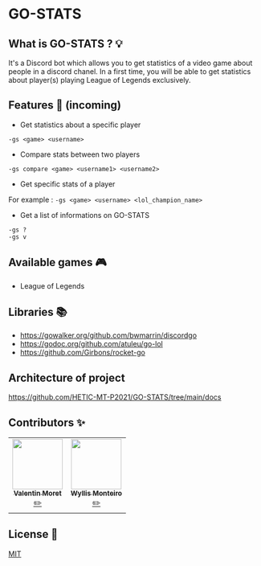 # GO-STATS

## What is GO-STATS ? 💡

It's a Discord bot which allows you to get statistics of a video game about people in a discord chanel. In a first time, you will be able to get statistics about player(s) playing League of Legends exclusively.

## Features 📘 (incoming)

- Get statistics about a specific player 

`-gs <game> <username>`

- Compare stats between two players

`-gs compare <game> <username1> <username2>`

- Get specific stats of a player

For example :
`-gs <game> <username> <lol_champion_name>`

- Get a list of informations on GO-STATS

`-gs ?` </br>
`-gs v`

## Available games 🎮

- League of Legends

## Libraries 📚
- https://gowalker.org/github.com/bwmarrin/discordgo
- https://godoc.org/github.com/atuleu/go-lol
- https://github.com/Girbons/rocket-go

## Architecture of project
https://github.com/HETIC-MT-P2021/GO-STATS/tree/main/docs

## Contributors ✨

<table>
  <tr>
    <td align="center"><a href="https://github.com/valmrt77"><img src="https://avatars0.githubusercontent.com/u/36480710?v=4" width="100px;" alt=""/><br /><sub><b>Valentin Moret</b></sub></a><br /><a href="https://github.com/HETIC-MT-P2021/GO-STATS/commits?author=valmrt77" title="Developper">✏️</a></td>
    <td align="center"><a href="https://github.com/wyllisMonteiro"><img src="https://avatars2.githubusercontent.com/u/36091415?s=400&v=4" width="100px;" alt=""/><br /><sub><b>Wyllis Monteiro</b></sub></a><br /><a href="https://github.com/HETIC-MT-P2021/GO-STATS/commits?author=wyllismonteiro" title="Developper">✏️</a>
  </tr>
</table>

## License 📑
[MIT](https://github.com/HETIC-MT-P2021/GO-STATS/blob/main/LICENSE)
